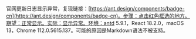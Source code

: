 官网更新日志显示异常，复现链接：[https://ant.design/components/badge-cn](https://ant.design/components/badge-cn)。步骤：点击红色框选的地方。期望：正常显示。实际：显示异常。环境：antd 5.9.1，React 18.2.0，macOS 13，Chrome 112.0.5615.137。可能的原因是Markdown语法不被支持。
